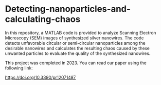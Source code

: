 # Detecting-nanoparticles-and-calculating-chaos
In this repository, a MATLAB code is provided to analyze Scanning Electron Microscopy (SEM) images of synthesized silver nanowires. The code detects unfavorable circular or semi-circular nanoparticles among the desirable nanowires and calculates the resulting chaos caused by these unwanted particles to evaluate the quality of the synthesized nanowires.

This project was completed in 2023. You can read our paper using the following link:

https://doi.org/10.3390/pr12071487 
